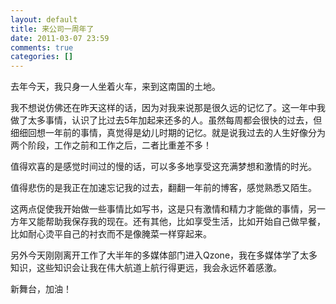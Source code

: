 ```yaml
---
layout: default
title: 来公司一周年了
date: 2011-03-07 23:59
comments: true
categories: []
---
```

去年今天，我只身一人坐着火车，来到这南国的土地。

我不想说仿佛还在昨天这样的话，因为对我来说那是很久远的记忆了。这一年中我做了太多事情，认识了比过去5年加起来还多的人。虽然每周都会很快的过去，但细细回想一年前的事情，真觉得是幼儿时期的记忆。就是说我过去的人生好像分为两个阶段，工作之前和工作之后，二者比重差不多！

值得欢喜的是感觉时间过的慢的话，可以多多地享受这充满梦想和激情的时光。

值得悲伤的是我正在加速忘记我的过去，翻翻一年前的博客，感觉熟悉又陌生。

这两点促使我开始做一些事情比如写书，这是只有激情和精力才能做的事情，另一方年又能帮助我保存我的现在。还有其他，比如享受生活，比如开始自己做早餐，比如耐心烫平自己的衬衣而不是像腌菜一样穿起来。

另外今天刚刚离开工作了大半年的多媒体部门进入Qzone，我在多媒体学了太多知识，这些知识会让我在伟大航道上航行得更远，我会永远怀着感激。

新舞台，加油！
